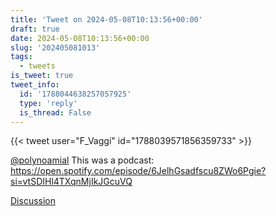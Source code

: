 ```yaml
---
title: 'Tweet on 2024-05-08T10:13:56+00:00'
draft: true
date: 2024-05-08T10:13:56+00:00
slug: '202405081013'
tags:
  - tweets
is_tweet: true
tweet_info:
  id: '1788044638257057925'
  type: 'reply'
  is_thread: False
---
```




{{< tweet user="F_Vaggi" id="1788039571856359733" >}}

[@polynoamial](https://x.com/polynoamial) This was a podcast: <https://open.spotify.com/episode/6JelhGsadfscu8ZWo6Pgie?si=vtSDIHl4TXqnMjIkJGcuVQ>

[Discussion](https://x.com/sytelus/status/1788044638257057925)

